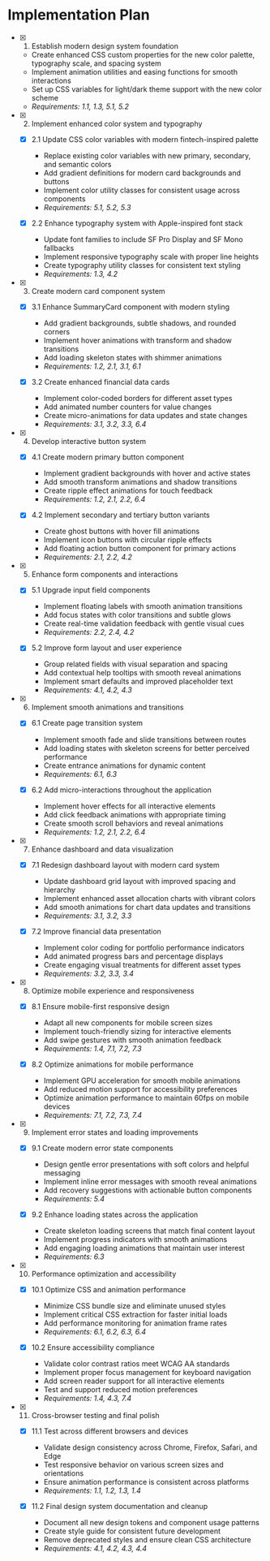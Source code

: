 # Implementation Plan

- [x] 1. Establish modern design system foundation

  - Create enhanced CSS custom properties for the new color palette, typography scale, and spacing system
  - Implement animation utilities and easing functions for smooth interactions
  - Set up CSS variables for light/dark theme support with the new color scheme
  - _Requirements: 1.1, 1.3, 5.1, 5.2_

- [x] 2. Implement enhanced color system and typography

  - [x] 2.1 Update CSS color variables with modern fintech-inspired palette

    - Replace existing color variables with new primary, secondary, and semantic colors
    - Add gradient definitions for modern card backgrounds and buttons
    - Implement color utility classes for consistent usage across components
    - _Requirements: 5.1, 5.2, 5.3_

  - [x] 2.2 Enhance typography system with Apple-inspired font stack
    - Update font families to include SF Pro Display and SF Mono fallbacks
    - Implement responsive typography scale with proper line heights
    - Create typography utility classes for consistent text styling
    - _Requirements: 1.3, 4.2_

- [x] 3. Create modern card component system

  - [x] 3.1 Enhance SummaryCard component with modern styling

    - Add gradient backgrounds, subtle shadows, and rounded corners
    - Implement hover animations with transform and shadow transitions
    - Add loading skeleton states with shimmer animations
    - _Requirements: 1.2, 2.1, 3.1, 6.1_

  - [x] 3.2 Create enhanced financial data cards
    - Implement color-coded borders for different asset types
    - Add animated number counters for value changes
    - Create micro-animations for data updates and state changes
    - _Requirements: 3.1, 3.2, 3.3, 6.4_

- [x] 4. Develop interactive button system

  - [x] 4.1 Create modern primary button component

    - Implement gradient backgrounds with hover and active states
    - Add smooth transform animations and shadow transitions
    - Create ripple effect animations for touch feedback
    - _Requirements: 1.2, 2.1, 2.2, 6.4_

  - [x] 4.2 Implement secondary and tertiary button variants
    - Create ghost buttons with hover fill animations
    - Implement icon buttons with circular ripple effects
    - Add floating action button component for primary actions
    - _Requirements: 2.1, 2.2, 4.2_

- [x] 5. Enhance form components and interactions

  - [x] 5.1 Upgrade input field components

    - Implement floating labels with smooth animation transitions
    - Add focus states with color transitions and subtle glows
    - Create real-time validation feedback with gentle visual cues
    - _Requirements: 2.2, 2.4, 4.2_

  - [x] 5.2 Improve form layout and user experience
    - Group related fields with visual separation and spacing
    - Add contextual help tooltips with smooth reveal animations
    - Implement smart defaults and improved placeholder text
    - _Requirements: 4.1, 4.2, 4.3_

- [x] 6. Implement smooth animations and transitions

  - [x] 6.1 Create page transition system

    - Implement smooth fade and slide transitions between routes
    - Add loading states with skeleton screens for better perceived performance
    - Create entrance animations for dynamic content
    - _Requirements: 6.1, 6.3_

  - [x] 6.2 Add micro-interactions throughout the application
    - Implement hover effects for all interactive elements
    - Add click feedback animations with appropriate timing
    - Create smooth scroll behaviors and reveal animations
    - _Requirements: 1.2, 2.1, 2.2, 6.4_

- [x] 7. Enhance dashboard and data visualization

  - [x] 7.1 Redesign dashboard layout with modern card system

    - Update dashboard grid layout with improved spacing and hierarchy
    - Implement enhanced asset allocation charts with vibrant colors
    - Add smooth animations for chart data updates and transitions
    - _Requirements: 3.1, 3.2, 3.3_

  - [x] 7.2 Improve financial data presentation
    - Implement color coding for portfolio performance indicators
    - Add animated progress bars and percentage displays
    - Create engaging visual treatments for different asset types
    - _Requirements: 3.2, 3.3, 3.4_

- [x] 8. Optimize mobile experience and responsiveness

  - [x] 8.1 Ensure mobile-first responsive design

    - Adapt all new components for mobile screen sizes
    - Implement touch-friendly sizing for interactive elements
    - Add swipe gestures with smooth animation feedback
    - _Requirements: 1.4, 7.1, 7.2, 7.3_

  - [x] 8.2 Optimize animations for mobile performance
    - Implement GPU acceleration for smooth mobile animations
    - Add reduced motion support for accessibility preferences
    - Optimize animation performance to maintain 60fps on mobile devices
    - _Requirements: 7.1, 7.2, 7.3, 7.4_

- [x] 9. Implement error states and loading improvements

  - [x] 9.1 Create modern error state components

    - Design gentle error presentations with soft colors and helpful messaging
    - Implement inline error messages with smooth reveal animations
    - Add recovery suggestions with actionable button components
    - _Requirements: 5.4_

  - [x] 9.2 Enhance loading states across the application
    - Create skeleton loading screens that match final content layout
    - Implement progress indicators with smooth animations
    - Add engaging loading animations that maintain user interest
    - _Requirements: 6.3_

- [x] 10. Performance optimization and accessibility

  - [x] 10.1 Optimize CSS and animation performance

    - Minimize CSS bundle size and eliminate unused styles
    - Implement critical CSS extraction for faster initial loads
    - Add performance monitoring for animation frame rates
    - _Requirements: 6.1, 6.2, 6.3, 6.4_

  - [x] 10.2 Ensure accessibility compliance
    - Validate color contrast ratios meet WCAG AA standards
    - Implement proper focus management for keyboard navigation
    - Add screen reader support for all interactive elements
    - Test and support reduced motion preferences
    - _Requirements: 1.4, 4.3, 7.4_

- [x] 11. Cross-browser testing and final polish

  - [x] 11.1 Test across different browsers and devices

    - Validate design consistency across Chrome, Firefox, Safari, and Edge
    - Test responsive behavior on various screen sizes and orientations
    - Ensure animation performance is consistent across platforms
    - _Requirements: 1.1, 1.2, 1.3, 1.4_

  - [x] 11.2 Final design system documentation and cleanup
    - Document all new design tokens and component usage patterns
    - Create style guide for consistent future development
    - Remove deprecated styles and ensure clean CSS architecture
    - _Requirements: 4.1, 4.2, 4.3, 4.4_
